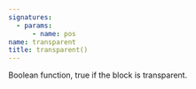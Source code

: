 ```yaml
---
signatures:
  - params:
      - name: pos
name: transparent
title: transparent()
---
```



Boolean function, true if the block is transparent.
